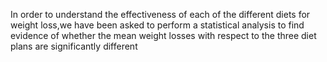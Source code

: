 In order to understand the effectiveness of each of the different diets for weight loss,we have been asked to perform a statistical analysis to find evidence of whether the mean weight losses with respect to the three diet plans are significantly different

